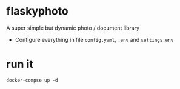 # flaskyphoto

A super simple but dynamic photo / document library

- Configure everything in file `config.yaml`, `.env` and `settings.env`

# run it

`docker-compse up -d`
